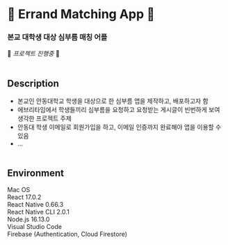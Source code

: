 # 🚀 Errand Matching App 🚀  
### 본교 대학생 대상 심부름 매칭 어플  
🚧 *프로젝트 진행중* 🚧  
&nbsp;

## Description
- 본교인 안동대학교 학생을 대상으로 한 심부름 앱을 제작하고, 배포하고자 함  
- 에브리타임에서 학생들끼리 심부름을 요청하고 요청받는 게시글이 빈번하게 보여 생각한 프로젝트 주제  
- 안동대 학생 이메일로 회원가입을 하고, 이메일 인증까지 완료해야 앱을 이용할 수 있음  
- ...  
&nbsp;

## Environment
Mac OS  
React 17.0.2  
React Native 0.66.3  
React Native CLI 2.0.1  
Node.js 16.13.0  
Visual Studio Code  
Firebase (Authentication, Cloud Firestore)  
